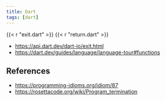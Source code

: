 ```yaml
---
title: Dart
tags: [dart]
---
```


{{< r "exit.dart" >}}
{{< r "return.dart" >}}

- <https://api.dart.dev/dart-io/exit.html>
- <https://dart.dev/guides/language/language-tour#functions>

## References

- <https://programming-idioms.org/idiom/87>
- <https://rosettacode.org/wiki/Program_termination>
